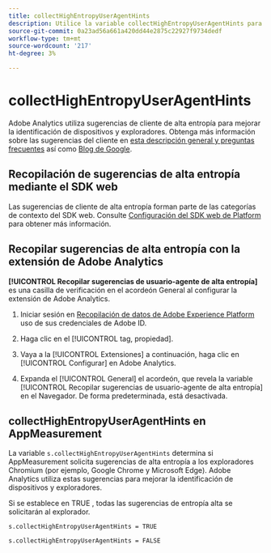 ```yaml
---
title: collectHighEntropyUserAgentHints
description: Utilice la variable collectHighEntropyUserAgentHints para determinar si el Adobe solicitará sugerencias de alta entropía a los navegadores Chromium (por ejemplo, Google Chrome y Microsoft Edge).
source-git-commit: 0a23ad56a661a420dd44e2875c22927f9734dedf
workflow-type: tm+mt
source-wordcount: '217'
ht-degree: 3%

---
```



# collectHighEntropyUserAgentHints

Adobe Analytics utiliza sugerencias de cliente de alta entropía para mejorar la identificación de dispositivos y exploradores. Obtenga más información sobre las sugerencias del cliente en [esta descripción general y preguntas frecuentes](/help/technotes/client-hints.md) así como [Blog de Google](https://web.dev/user-agent-client-hints/).

## Recopilación de sugerencias de alta entropía mediante el SDK web

Las sugerencias de cliente de alta entropía forman parte de las categorías de contexto del SDK web. Consulte [Configuración del SDK web de Platform](https://experienceleague.adobe.com/docs/experience-platform/edge/fundamentals/configuring-the-sdk.html?lang=en) para obtener más información.

## Recopilar sugerencias de alta entropía con la extensión de Adobe Analytics

**[!UICONTROL Recopilar sugerencias de usuario-agente de alta entropía]** es una casilla de verificación en el acordeón General al configurar la extensión de Adobe Analytics.

1. Iniciar sesión en [Recopilación de datos de Adobe Experience Platform](https://experience.adobe.com/#/@adobepm/data-collection) uso de sus credenciales de Adobe ID.

1. Haga clic en el [!UICONTROL tag, propiedad].

1. Vaya a la [!UICONTROL Extensiones] a continuación, haga clic en [!UICONTROL Configurar] en Adobe Analytics.

1. Expanda el [!UICONTROL General] el acordeón, que revela la variable [!UICONTROL Recopilar sugerencias de usuario-agente de alta entropía] en el Navegador. De forma predeterminada, está desactivada.

## collectHighEntropyUserAgentHints en AppMeasurement

La variable `s.collectHighEntropyUserAgentHints` determina si AppMeasurement solicita sugerencias de alta entropía a los exploradores Chromium (por ejemplo, Google Chrome y Microsoft Edge). Adobe Analytics utiliza estas sugerencias para mejorar la identificación de dispositivos y exploradores.

Si se establece en TRUE , todas las sugerencias de entropía alta se solicitarán al explorador.

`s.collectHighEntropyUserAgentHints = TRUE`

`s.collectHighEntropyUserAgentHints = FALSE`